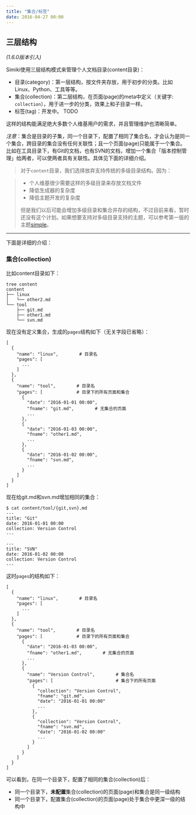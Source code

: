 ```yaml
---
title: "集合/标签"
date: 2016-04-27 00:00
---
```


## 三层结构 ##

*(1.6.0版本引入)*

Simiki使用三层结构模式来管理个人文档目录(content目录)：

* 目录(category)：第一层结构，按文件夹存放，用于初步的分类。比如Linux、Python、工具等等。
* 集合(collection)：第二层结构，在页面(page)的meta中定义（关键字: `collection`），用于进一步的分类，效果上和子目录一样。
* 标签(tag)：开发中。 TODO

这样的结构能满足绝大多数个人维基用户的需求，并且管理维护也清晰简单。

*注意*：集合是目录的子集，同一个目录下，配置了相同了集合名，才会认为是同一个集合，跨目录的集合没有任何关联性；且一个页面(page)只能属于一个集合。比如在工具目录下，有Git的文档，也有SVN的文档，增加一个集合「版本控制管理」给两者，可以使两者具有关联性。具体见下面的详细介绍。

> 对于`content`目录，我们选择放弃支持传统的多级目录结构。因为：

> * 个人维基很少需要这样的多级目录来存放文档文件
> * 降低生成器的复杂度
> * 降低主题开发的复杂度
>
> 但是我们以后可能会增加多级目录和集合并存的结构，不过目前来看，暂时还没有这个计划。如果想要支持对多级目录支持的主题，可以参考第一版的主题[simple](https://github.com/tankywoo/simiki/tree/master/simiki/themes/simple)。

---

下面是详细的介绍：

### 集合(collection) ###

比如content目录如下：

```text
tree content
content
├── linux
│   └── other2.md
└── tool
    ├── git.md
    ├── other1.md
    └── svn.md
```

现在没有定义集合，生成的`pages`结构如下（无关字段已省略）：

```text
[
  {
    "name": "linux",        # 目录名
    "pages": [
      ...
    ]
  },
  {
    "name": "tool",        # 目录名
    "pages": [             # 目录下的所有页面和集合
      {
        "date": "2016-01-01 00:00",
        "fname": "git.md",        # 无集合的页面
        ...
      },
      {
        "date": "2016-01-03 00:00",
        "fname": "other1.md",
        ...
      },
      {
        "date": "2016-01-02 00:00",
        "fname": "svn.md",
        ...
      }
    ]
  }
]
```

现在给git.md和svn.md增加相同的集合：

```text hl_lines="5 11"
$ cat content/tool/{git,svn}.md
---
title: "Git"
date: 2016-01-01 00:00
collection: Version Control
---

---
title: "SVN"
date: 2016-01-02 00:00
collection: Version Control
---
```

这时`pages`的结构如下：

```text hl_lines="17 18"
[
  {
    "name": "linux",        # 目录名
    "pages": [
      ...
    ]
  },
  {
    "name": "tool",        # 目录名
    "pages": [             # 目录下的所有页面和集合
      {
        "date": "2016-01-03 00:00",
        "fname": "other1.md",        # 无集合的页面
        ...
      },
      {
        "name": "Version Control",        # 集合名
        "pages": [                        # 集合下的所有页面
          {
            "collection": "Version Control",
            "fname": "git.md",
            "date": "2016-01-01 00:00"
            ...
          },
          {
            "collection": "Version Control",
            "fname": "svn.md",
            "date": "2016-01-02 00:00"
            ...
          }
        ]
      }
    ]
  }
]
```

可以看到，在同一个目录下，配置了相同的集合(collection)后：

* 同一个目录下，**未配置**集合(collection)的页面(page)和集合是同一级结构
* 同一个目录下，配置集合(collection)的页面(page)处于集合中更深一级的结构中
